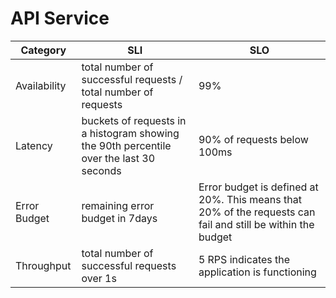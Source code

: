 # API Service

| Category     | SLI | SLO                                                                                                         |
|--------------|-----|-------------------------------------------------------------------------------------------------------------|
| Availability |  total number of successful requests / total number of requests   | 99%                                                                                                         |
| Latency      |   buckets of requests in a histogram showing the 90th percentile over the last 30 seconds  | 90% of requests below 100ms                                                                                 |
| Error Budget |  remaining error budget in 7days    | Error budget is defined at 20%. This means that 20% of the requests can fail and still be within the budget |
| Throughput   |   total number of successful requests over 1s  | 5 RPS indicates the application is functioning                                                              |
